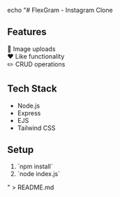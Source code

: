 echo "# FlexGram - Instagram Clone

## Features
📸 Image uploads  
❤️ Like functionality  
✏️ CRUD operations  

## Tech Stack
- Node.js
- Express
- EJS
- Tailwind CSS

## Setup
1. \`npm install\`
2. \`node index.js\`

" > README.md
